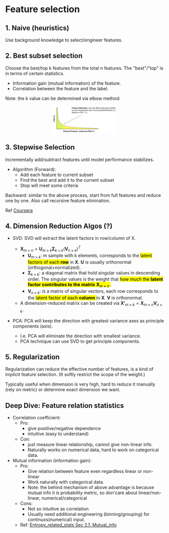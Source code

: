 # Feature selection

## 1. Naive (heuristics)

Use background knowledge to select/engineer features.

## 2. Best subset selection

Choose the best/top k features from the total n features. The "best"/"top" is in terms of certain statistics.

- Information gain (mutual information) of the feature.
- Correlation between the feature and the label.

Note: the k value can be determined via elbow method:
<div  align="center"><img src=./feature_selection_asset/best_subset_selection_elbow_method.png style = "zoom:20%"></div>


## 3. Stepwise Selection

Incrementally add/subtract features until model performance stabilizes.

- Algorithm (Forward):
  - Add each feature to current subset
  - Find the best and add it to the current subset 
  - Stop will meet some criteria

Backward: similar to the above process, start from full features and reduce one by one. Also call recursive feature elimination. 

Ref [Coursera](https://www.coursera.org/lecture/ml-regression/complexity-of-the-greedy-forward-stepwise-algorithm-RRah3)

## 4. Dimension Reduction Algos (?)

- SVD: SVD will extract the latent factors in row/column of X.
  - $\mathbf{X}_{m \times n} =\mathbf{U}_{m \times k} \mathbf{\Sigma}_{k \times k} (\mathbf{V}_{n \times k})^{T}$
    - $\mathbf{U}_{m \times k}$: m sample with k elements, corresponds to the <mark style="background-color:yellow;">latent factors of each **row**</mark> in $\mathbf{X}$. $\mathbf{U}$ is usually orthonormal (orthogonal+normalized).
    - $\mathbf{\Sigma}_{k \times k}$: a diagonal matrix that hold singular values in descending order. The singular values is the weight that <mark style="background-color:yellow;"> how much the **latent factor** **contributes to the matrix** $\mathbf{X}_{m \times n}$ </mark>.
    - $\mathbf{V}_{n \times k}$: is a matrix of singular vectors, each row corresponds to the <mark style="background-color:yellow;"> latent factor of each **column** </mark> in $\mathbf{X}$. $\mathbf{V}$ is orthonormal.
  - A dimension-reduced matrix can be created via $\mathbf{X'}_{m \times k} = \mathbf{X}_{m \times n} \mathbf{V}_{n \times k}$.

- PCA: PCA will keep the direction with greatest variance axes as principle components (axis).
  - I.e. PCA will eliminate the direction with smallest variance.
  - PCA technique can use SVD to get principle components.

## 5. Regularization

Regularization can reduce the effective number of features, is a kind of implicit feature selection. (It softly restrict the scope of the weight.)

Typically useful when dimension is very high, hard to reduce it manually (rely on metric) or determine exact dimension we want.




## Deep Dive: Feature relation statistics

- Correlation coefficient:
  - Pro: 
    - give positive/negative dependence
    - intuitive (easy to understand)
  - Con:
    - just measure linear relationship, cannot give non-linear info.
    - Naturally works on numerical data, hard to work on categorical data.
- Mutual information (information gain):
  - Pro:
    - Give relation between feature even regardless linear or non-linear
    - Work naturally with categorical data.
    - Note: the behind mechanism of above advantage is because mutual info it is probability metric, so don'care about linear/non-linear, numerical/categorical
  - Cons:
    - Not so intuitive as correlation
    - Usually need additional engineering (binning/grouping) for continuos(numerical) input.
  - Ref: [Entropy_related_stats Sec 2.1. Mutual_info](../math_topics/entropy_related_statistics.md)